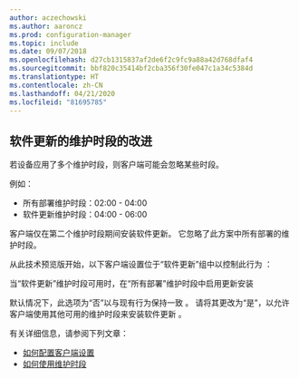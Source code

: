 ```yaml
---
author: aczechowski
ms.author: aaroncz
ms.prod: configuration-manager
ms.topic: include
ms.date: 09/07/2018
ms.openlocfilehash: d27cb1315837af2de6f2c9fc9a88a42d768dfaf4
ms.sourcegitcommit: bbf820c35414bf2cba356f30fe047c1a34c5384d
ms.translationtype: HT
ms.contentlocale: zh-CN
ms.lasthandoff: 04/21/2020
ms.locfileid: "81695785"
---
```

## <a name="improvement-to-maintenance-windows-for-software-updates"></a><a name="bkmk_sum-mw"></a> 软件更新的维护时段的改进
<!--vso2839307-->

若设备应用了多个维护时段，则客户端可能会忽略某些时段。 

例如：

- 所有部署维护时段：02:00 - 04:00
- 软件更新维护时段：04:00 - 06:00

客户端仅在第二个维护时段期间安装软件更新。 它忽略了此方案中所有部署的维护时段。

从此技术预览版开始，以下客户端设置位于“软件更新”组中以控制此行为  ： 

当“软件更新”维护时段可用时，在“所有部署”维护时段中启用更新安装 

默认情况下，此选项为“否”以与现有行为保持一致  。 请将其更改为“是”，以允许客户端使用其他可用的维护时段来安装软件更新  。

有关详细信息，请参阅下列文章：
- [如何配置客户端设置](../../clients/deploy/configure-client-settings.md)
- [如何使用维护时段](../../clients/manage/collections/use-maintenance-windows.md)


